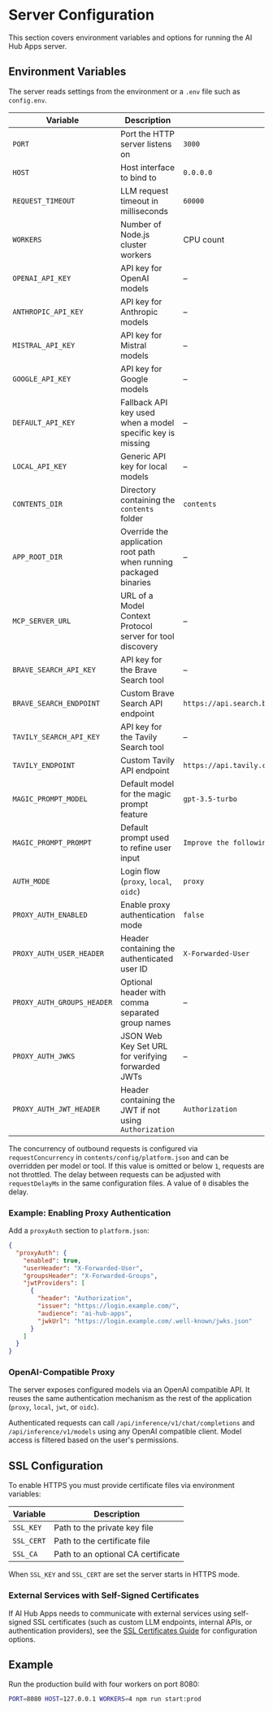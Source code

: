 # Server Configuration

This section covers environment variables and options for running the AI Hub Apps server.

## Environment Variables

The server reads settings from the environment or a `.env` file such as `config.env`.

| Variable                   | Description                                                       | Default                                          |
| -------------------------- | ----------------------------------------------------------------- | ------------------------------------------------ |
| `PORT`                     | Port the HTTP server listens on                                   | `3000`                                           |
| `HOST`                     | Host interface to bind to                                         | `0.0.0.0`                                        |
| `REQUEST_TIMEOUT`          | LLM request timeout in milliseconds                               | `60000`                                          |
| `WORKERS`                  | Number of Node.js cluster workers                                 | CPU count                                        |
| `OPENAI_API_KEY`           | API key for OpenAI models                                         | –                                                |
| `ANTHROPIC_API_KEY`        | API key for Anthropic models                                      | –                                                |
| `MISTRAL_API_KEY`          | API key for Mistral models                                        | –                                                |
| `GOOGLE_API_KEY`           | API key for Google models                                         | –                                                |
| `DEFAULT_API_KEY`          | Fallback API key used when a model specific key is missing        | –                                                |
| `LOCAL_API_KEY`            | Generic API key for local models                                  | –                                                |
| `CONTENTS_DIR`             | Directory containing the `contents` folder                        | `contents`                                       |
| `APP_ROOT_DIR`             | Override the application root path when running packaged binaries | –                                                |
| `MCP_SERVER_URL`           | URL of a Model Context Protocol server for tool discovery         | –                                                |
| `BRAVE_SEARCH_API_KEY`     | API key for the Brave Search tool                                 | –                                                |
| `BRAVE_SEARCH_ENDPOINT`    | Custom Brave Search API endpoint                                  | `https://api.search.brave.com/res/v1/web/search` |
| `TAVILY_SEARCH_API_KEY`    | API key for the Tavily Search tool                                | –                                                |
| `TAVILY_ENDPOINT`          | Custom Tavily API endpoint                                        | `https://api.tavily.com/search`                  |
| `MAGIC_PROMPT_MODEL`       | Default model for the magic prompt feature                        | `gpt-3.5-turbo`                                  |
| `MAGIC_PROMPT_PROMPT`      | Default prompt used to refine user input                          | `Improve the following prompt.`                  |
| `AUTH_MODE`                | Login flow (`proxy`, `local`, `oidc`)                             | `proxy`                                          |
| `PROXY_AUTH_ENABLED`       | Enable proxy authentication mode                                  | `false`                                          |
| `PROXY_AUTH_USER_HEADER`   | Header containing the authenticated user ID                       | `X-Forwarded-User`                               |
| `PROXY_AUTH_GROUPS_HEADER` | Optional header with comma separated group names                  | –                                                |
| `PROXY_AUTH_JWKS`          | JSON Web Key Set URL for verifying forwarded JWTs                 | –                                                |
| `PROXY_AUTH_JWT_HEADER`    | Header containing the JWT if not using `Authorization`            | `Authorization`                                  |

The concurrency of outbound requests is configured via `requestConcurrency` in `contents/config/platform.json` and can be overridden per model or tool. If this value is omitted or below `1`, requests are not throttled.
The delay between requests can be adjusted with `requestDelayMs` in the same configuration files. A value of `0` disables the delay.

### Example: Enabling Proxy Authentication

Add a `proxyAuth` section to `platform.json`:

```json
{
  "proxyAuth": {
    "enabled": true,
    "userHeader": "X-Forwarded-User",
    "groupsHeader": "X-Forwarded-Groups",
    "jwtProviders": [
      {
        "header": "Authorization",
        "issuer": "https://login.example.com/",
        "audience": "ai-hub-apps",
        "jwkUrl": "https://login.example.com/.well-known/jwks.json"
      }
    ]
  }
}
```

### OpenAI-Compatible Proxy

The server exposes configured models via an OpenAI compatible API. It reuses the same authentication mechanism as the rest of the application (`proxy`, `local`, `jwt`, or `oidc`).

Authenticated requests can call `/api/inference/v1/chat/completions` and `/api/inference/v1/models` using any OpenAI compatible client. Model access is filtered based on the user's permissions.

## SSL Configuration

To enable HTTPS you must provide certificate files via environment variables:

| Variable   | Description                        |
| ---------- | ---------------------------------- |
| `SSL_KEY`  | Path to the private key file       |
| `SSL_CERT` | Path to the certificate file       |
| `SSL_CA`   | Path to an optional CA certificate |

When `SSL_KEY` and `SSL_CERT` are set the server starts in HTTPS mode.

### External Services with Self-Signed Certificates

If AI Hub Apps needs to communicate with external services using self-signed SSL certificates (such as custom LLM endpoints, internal APIs, or authentication providers), see the [SSL Certificates Guide](ssl-certificates.md) for configuration options.

## Example

Run the production build with four workers on port 8080:

```bash
PORT=8080 HOST=127.0.0.1 WORKERS=4 npm run start:prod
```
